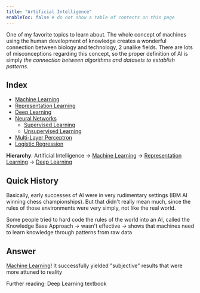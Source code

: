 ```yaml
---
title: "Artificial Intelligence"
enableToc: false # do not show a table of contents on this page
---
```

One of my favorite topics to learn about. The whole concept of machines using the human development of knowledge creates a wonderful connection between biology and technology, 2 unalike fields. There are lots of misconceptions regarding this concept, so the proper definition of AI is simply *the connection between algorithms and datasets to establish patterns.*

## Index
- [Machine Learning](notes/Machine%20Learning.md)
- [Representation Learning](notes/Representation%20Learning.md)
- [Deep Learning](notes/Deep%20Learning.md)
- [Neural Networks](notes/Neural%20Networks.md)
	- [Supervised Learning](notes/Supervised%20Learning.md)
	- [Unsupervised Learning](notes/Unsupervised%20Learning.md)
- [Multi-Layer Perceptron](notes/Multi-Layer%20Perceptron.md)
- [Logistic Regression](notes/Logistic%20Regression.md) 

**Hierarchy**:
Artificial Intelligence -> [Machine Learning](notes/Machine%20Learning.md) -> [Representation Learning](notes/Representation%20Learning.md) -> [Deep Learning](notes/Deep%20Learning.md) 
## Quick History
Basically, early successes of AI were in very rudimentary settings (IBM AI winning chess championships). But that didn't really mean much, since the rules of those environments were very simply, not like the real world.

Some people tried to hard code the rules of the world into an AI, called the Knowledge Base Approach -> wasn't effective -> shows that machines need to learn knowledge through patterns from raw data
## Answer
[Machine Learning](notes/Machine%20Learning.md)! It successfully yielded "subjective" results that were more attuned to reality

Further reading: Deep Learning textbook